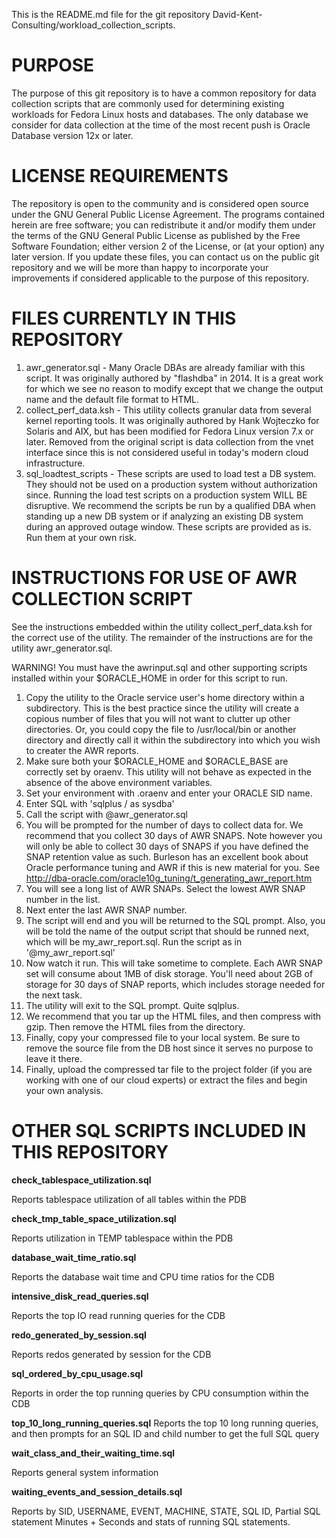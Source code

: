 This is the README.md file for the git repository David-Kent-Consulting/workload_collection_scripts.

PURPOSE
=======
The purpose of this git repository is to have a common repository for data
collection scripts that are commonly used for determining existing workloads
for Fedora Linux hosts and databases. The only database we consider for
data collection at the time of the most recent push is Oracle Database
version 12x or later.

LICENSE REQUIREMENTS
====================
The repository is open to the community and is considered open source under the
GNU General Public License Agreement. The programs contained herein are free software;
you can redistribute it and/or modify them under the terms of the GNU General Public
License as published by the Free Software Foundation; either version 2 of the License,
or (at your option) any later version. If you update these files, you can contact us
on the public git repository and we will be more than happy to incorporate your
improvements if considered applicable to the purpose of this repository.

FILES CURRENTLY IN THIS REPOSITORY
==================================
1. awr_generator.sql - Many Oracle DBAs are already familiar with this script. It
   was originally authored by "flashdba" in 2014. It is a great work for which we
   see no reason to modify except that we change the output name and the default
   file format to HTML.
2. collect_perf_data.ksh - This utility collects granular data from several kernel
   reporting tools. It was originally authored by Hank Wojteczko for Solaris and
   AIX, but has been modified for Fedora Linux version 7.x or later. Removed from
   the original script is data collection from the vnet interface since this is
   not considered useful in today's modern cloud infrastructure.
3. sql_loadtest_scripts - These scripts are used to load test a DB system. They
   should not be used on a production system without authorization since.
   Running the load test scripts on a production system WILL BE disruptive. We
   recommend the scripts be run by a qualified DBA when standing up a new DB
   system or if analyzing an existing DB system during an approved outage window.
   These scripts are provided as is. Run them at your own risk.

INSTRUCTIONS FOR USE OF AWR COLLECTION SCRIPT
=============================================
See the instructions embedded within the utility collect_perf_data.ksh for the
correct use of the utility. The remainder of the instructions are for the
utility awr_generator.sql.

WARNING! You must have the awrinput.sql and other supporting scripts installed
within your $ORACLE_HOME in order for this script to run.

1. Copy the utility to the Oracle service user's home directory within a subdirectory.
   This is the best practice since the utility will create a copious number of files
   that you will not want to clutter up other directories. Or, you could copy the file
   to /usr/local/bin or another directory and directly call it within the subdirectory
   into which you wish to creater the AWR reports.
2. Make sure both your $ORACLE_HOME and $ORACLE_BASE are correctly set by oraenv. This
   utility will not behave as expected in the absence of the above environment
   variables.
3. Set your environment with .oraenv and enter your ORACLE SID name.
4. Enter SQL with 'sqlplus / as sysdba'
5. Call the script with @awr_generator.sql
6. You will be prompted for the number of days to collect data for. We recommend that
   you collect 30 days of AWR SNAPS. Note however you will only be able to collect 30
   days of SNAPS if you have defined the SNAP retention value as such. Burleson has
   an excellent book about Oracle performance tuning and AWR if this is new material
   for you. See http://dba-oracle.com/oracle10g_tuning/t_generating_awr_report.htm 
7. You will see a long list of AWR SNAPs. Select the lowest AWR SNAP number in the list.
8. Next enter the last AWR SNAP number.
9. The script will end and you will be returned to the SQL prompt. Also, you will be
    told the name of the output script that should be runned next, which will be
    my_awr_report.sql. Run the script as in '@my_awr_report.sql'
10. Now watch it run. This will take sometime to complete. Each AWR SNAP set will
   consume about 1MB of disk storage. You'll need about 2GB of storage for 30 days
   of SNAP reports, which includes storage needed for the next task.
11. The utility will exit to the SQL prompt. Quite sqlplus.
12. We recommend that you tar up the HTML files, and then compress with gzip. Then
    remove the HTML files from the directory.
13. Finally, copy your compressed file to your local system. Be sure to remove the
    source file from the DB host since it serves no purpose to leave it there.
14. Finally, upload the compressed tar file to the project folder (if you are working
    with one of our cloud experts) or extract the files and begin your own analysis.

OTHER SQL SCRIPTS INCLUDED IN THIS REPOSITORY
=============================================

**check_tablespace_utilization.sql**

Reports tablespace utilization of all tables within the PDB

**check_tmp_table_space_utilization.sql**

Reports utilization in TEMP tablespace within the PDB

**database_wait_time_ratio.sql**

Reports the database wait time and CPU time ratios for the CDB

**intensive_disk_read_queries.sql**

Reports the top IO read running queries for the CDB

**redo_generated_by_session.sql**

Reports redos generated by session for the CDB

**sql_ordered_by_cpu_usage.sql**

Reports in order the top running queries by CPU consumption within the CDB

**top_10_long_running_queries.sql**
Reports the top 10 long running queries, and then prompts for an SQL ID and child number to get the full SQL query

**wait_class_and_their_waiting_time.sql**

Reports general system information

**waiting_events_and_session_details.sql**

Reports by SID, USERNAME, EVENT, MACHINE, STATE, SQL ID, Partial SQL statement Minutes + Seconds and stats of running SQL statements.
